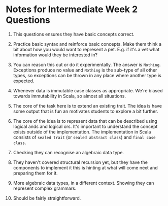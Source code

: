# Notes for Intermediate Week 2 Questions

1. This questions ensures they have basic concepts correct. 

2. Practice basic syntax and reinforce basic concepts. Make them think a bit about how you would want to represent a pet. E.g. if it's a vet what information would they be interested in?

3. You can reason this out or do it experimentally. The answer is `Nothing`. Exceptions produce no value and `Nothing` is the sub-type of all other types, so exceptions can be thrown in any place where another type is expected.

4. Whenever data is immutable case classes as appropriate. We're biased towards immutability in Scala, so almost all situations. 

5. The core of the task here is to extend an existing trait. The idea is have some output that is fun an motivates students to explore a bit further.

6. The core of the idea is to represent data that can be described using logical ands and logical ors. It's important to understand the concept exists outside of the implementation. The implementation in Scala consists of `sealed trait` (or `sealed abstract class`) and `final case class`.

7. Checking they can recognise an algebraic data type.

8. They haven't covered structural recursion yet, but they have the components to implement it this is hinting at what will come next and preparing them for it.

9. More algebraic data types, in a different context. Showing they can represent complex grammars.

10. Should be fairly straightforward.
